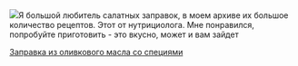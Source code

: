 <!--2025-07-02 00:09:54-->
<div class="yb">
  <div class="rss povarenok"><a href="https://www.povarenok.ru/recipes/show/182878/"><img src="https://www.povarenok.ru/data/cache/2025jul/01/21/3183225_20501-640x480.jpg"></a>Я большой любитель салатных заправок, в моем архиве их большое количество рецептов. Этот от нутрициолога. Мне понравился, попробуйте приготовить - это вкусно, может и вам зайдет <p class="titl"><a href="https://www.povarenok.ru/recipes/show/182878/">Заправка из оливкового масла со специями</a></p></div>
</div>

